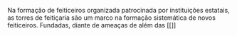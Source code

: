 Na formação de feiticeiros organizada patrocinada por instituições estatais, as torres de feitiçaria são um marco na formação sistemática de novos feiticeiros. Fundadas, diante de ameaças de além das [[]]